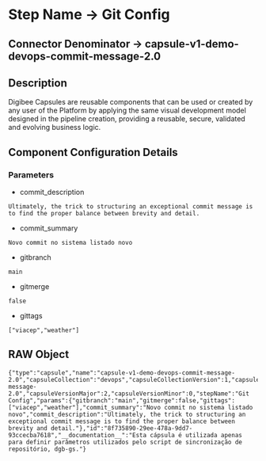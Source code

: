 # Step Name -> Git Config
## Connector Denominator -> capsule-v1-demo-devops-commit-message-2.0

## Description

Digibee Capsules are reusable components that can be used or created by any user of the Platform by applying the same visual development model designed in the pipeline creation, providing a reusable, secure, validated and evolving business logic.

## Component Configuration Details
### Parameters

* commit_description
```
Ultimately, the trick to structuring an exceptional commit message is to find the proper balance between brevity and detail.
```

* commit_summary
```
Novo commit no sistema listado novo
```

* gitbranch
```
main
```

* gitmerge
```
false
```

* gittags
```
["viacep","weather"]
```


## RAW Object

```
{"type":"capsule","name":"capsule-v1-demo-devops-commit-message-2.0","capsuleCollection":"devops","capsuleCollectionVersion":1,"capsule":"commit-message-2.0","capsuleVersionMajor":2,"capsuleVersionMinor":0,"stepName":"Git Config","params":{"gitbranch":"main","gitmerge":false,"gittags":["viacep","weather"],"commit_summary":"Novo commit no sistema listado novo","commit_description":"Ultimately, the trick to structuring an exceptional commit message is to find the proper balance between brevity and detail."},"id":"8f735890-29ee-478a-9dd7-93ccecba7618","__documentation__":"Esta cápsula é utilizada apenas para definir parâmetros utilizados pelo script de sincronização de repositório, dgb-gs."}
```